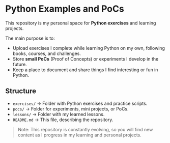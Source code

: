 # Python Examples and PoCs

This repository is my personal space for **Python exercises** and learning projects.

The main purpose is to:  
- Upload exercises I complete while learning Python on my own, following books, courses, and challenges.
- Store **small PoCs** (Proof of Concepts) or experiments I develop in the future.
- Keep a place to document and share things I find interesting or fun in Python.

## Structure

- `exercises/` → Folder with Python exercises and practice scripts.
- `pocs/` → Folder for experiments, mini projects, or PoCs.
- `lessons/` → Folder with my learned lessons.
- `README.md` → This file, describing the repository.

> Note: This repository is constantly evolving, so you will find new content as I progress in my learning and personal projects.
